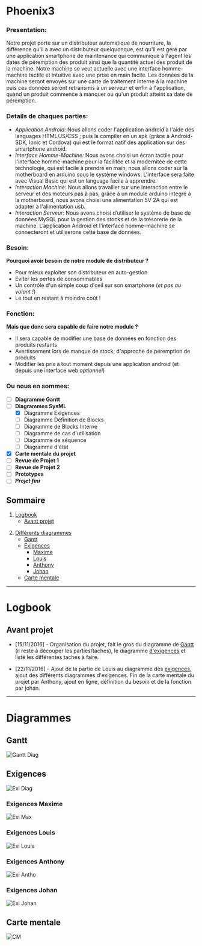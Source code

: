 # Phoenix3
### **Presentation:**
Notre projet porte sur un distributeur automatique de nourriture, la différence  qu'il a avec un distributeur quelquonque,  est qu'il est géré par une application smartphone de maintenance qui communique à l'agent les dates de péremption des produit ainsi que la quantité actuel des produit de la machine.
Notre machine se veut actuelle avec une interface homme-machine tactile et intuitive  avec une prise en main facile.
Les données de la machine seront envoyés sur une carte de traitement interne à la machine puis ces données seront retransmis à un serveur et enfin à l'application, quand un produit commence à manquer ou qu'un produit atteint sa date de péremption.

### **Details de chaques parties:**
- *Application Android:* Nous allons coder l'application android à l'aide des languages HTML/JS/CSS ; puis la compiler en un apk (grâce à Android-SDK, Ionic et Cordova) qui est le format natif des application sur des smartphone android.
- *Interface Homme-Machine:* Nous avons choisi un écran tactile pour l'interface homme-machine pour la facilitée et la modernitée de cette technologie, qui est facile à prendre en main, nous allons coder sur la motherboard en arduino sous le système windows. L'interface sera faite avec Visual Basic qui est un language facile à apprendre.
- *Interaction Machine:* Nous allons travailler sur une interaction entre le serveur et des moteurs pas à pas, grâce à un module arduino intégré à la motherboard, nous avons choisi une alimentation 5V 2A qui est adapter à l'alimentation usb.
- *Interaction Serveur:* Nous avons choisi d’utiliser le système de base de données MySQL pour la gestion des stocks et de la trésorerie de la machine. L’application Android et l’interface homme-machine se connecteront et utiliserons cette base de données.

### Besoin: 
**Pourquoi avoir besoin de notre module de distributeur ?**
- Pour mieux exploiter son distributeur en auto-gestion
- Eviter les pertes de consommables
- Un contrôle d'un simple coup d'oeil sur son smartphone (*et pas au volant !*)
- Le tout en restant à moindre coût ! 

### Fonction:
**Mais que donc sera capable de faire notre module ?**
- Il sera capable de modifier une base de données en fonction des produits restants
- Avertissement lors de manque de stock, d'approche de péremption de produits
- Modifier les prix à tout moment depuis une application android (et depuis une interface web *optionnel*)

### **Ou nous en sommes:**
- [ ] **Diagramme Gantt**
- [ ] **Diagrammes SysML**
	- [x] Diagramme Exigences
	- [ ] Diagramme Définition de Blocks
	- [ ] Diagramme de Blocks Interne
	- [ ] Diagramme de cas d'utilisation
	- [ ] Diagramme de séquence
	- [ ] Diagramme d'état
- [x] **Carte mentale du projet**
- [ ] **Revue de Projet 1**
- [ ] **Revue de Projet 2**
- [ ] **Prototypes**
- [ ] __*Projet fini*__

## Sommaire
1. [Logbook](#logbook)
	* [Avant projet](#avant-projet)

<!-- * [Partie 1 avant 1er revue](#partie1)
	* [Partie 2 après 1er revue](#partie2) -->
2. [Différents diagrammes](#diagrammes)
	* [Gantt][gant]
	* [Exigences][exi]
		* [Maxime][emax]
		* [Louis][elouis]
		* [Anthony][eantho]
		* [Johan][ejohan]
	* [Carte mentale][cm]
	
<!-- 3. [Documentation]()
4. [Contact](#contact)
5. [Credits](#credits) -->

---

# Logbook
## Avant projet
- [15/11/2016] - Organisation du projet, fait le gros du diagramme de [Gantt][gant] (il reste à découper les parties/taches), le diagramme [d'exigences][exi] et listé les différentes taches à faire.

- [22/11/2016] - Ajout de la partie de Louis au diagramme des [exigences][exi], ajout des différents diagrammes d'exigences. Fin de la carte mentale du projet par Anthony, ajout en ligne, définition du besoin et de la fonction par johan.

<!-- ## Partie 1 -->

<!-- ## Partie 2 -->

---

# Diagrammes
## Gantt
![Gantt Diag](diagrams/gantt.png)

## Exigences
![Exi Diag](diagrams/exi.bmp)

### Exigences Maxime
![Exi Max](diagrams/exigence-maxime.png)

### Exigences Louis
![Exi Louis](diagrams/exigence-louis.png)

### Exigences Anthony
![Exi Antho](diagrams/exigence-anthony.png)

### Exigences Johan
![Exi Johan](diagrams/exigence-johan.png)

## Carte mentale
![CM](diagrams/mental-card-project.jpg)

[gant]: #gantt
[exi]: #exigences
[emax]: #exigences-maxime
[elouis]: #exigences-louis
[eantho]: #exigences-anthony
[ejohan]: #exigences-johan
[state]: #etat
[seq]: #sequence
[BDD]: #definition-de-blocs
[IBD]: #blocs-internes
[cm]: #carte-mentale